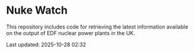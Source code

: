 # Nuke Watch

This repository includes code for retrieving the latest information available on the output of EDF nuclear power plants in the UK.

Last updated: 2025-10-28 02:32